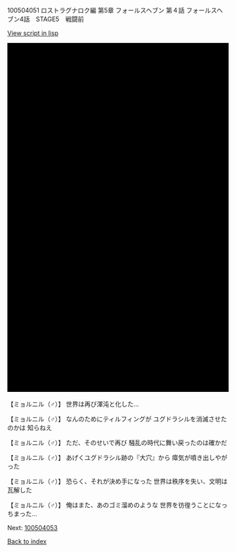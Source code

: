 100504051 ロストラグナロク編 第5章 フォールスヘブン 第４話 フォールスヘブン4話　STAGE5　戦闘前

[View script in lisp](../scripts/100504051.txt)

![bg_black.png](../images/backgrounds/bg_black.png)

【ミョルニル（♂）】
世界は再び渾沌と化した…

【ミョルニル（♂）】
なんのためにティルフィングが
ユグドラシルを消滅させたのかは
知らねえ

【ミョルニル（♂）】
ただ、そのせいで再び
騒乱の時代に舞い戻ったのは確かだ

【ミョルニル（♂）】
あげくユグドラシル跡の『大穴』から
瘴気が噴き出しやがった

【ミョルニル（♂）】
恐らく、それが決め手になった
世界は秩序を失い、文明は瓦解した

【ミョルニル（♂）】
俺はまた、あのゴミ溜めのような
世界を彷徨うことになっちまった…

Next: [100504053](100504053.md)

[Back to index](index.md)
